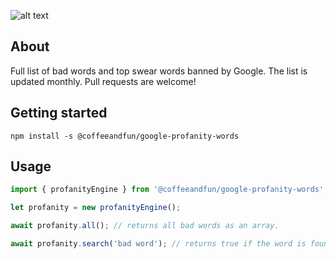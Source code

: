 ![alt text](.github/readme.png "Logo Title Text 1")


## About 
Full list of bad words and top swear words banned by Google. The list is updated monthly. Pull requests are welcome!


## Getting started
```
npm install -s @coffeeandfun/google-profanity-words
```


## Usage
```js
import { profanityEngine } from '@coffeeandfun/google-profanity-words';

let profanity = new profanityEngine();

await profanity.all(); // returns all bad words as an array.

await profanity.search('bad word'); // returns true if the word is found in the list.

```